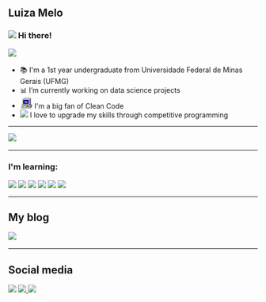 ## Luiza Melo 
### <img src=https://github.com/TheDudeThatCode/TheDudeThatCode/blob/master/Assets/Hi.gif width="30"> Hi there!

<img src="https://github.com/TheDudeThatCode/TheDudeThatCode/blob/master/Assets/Designer.gif"> 

- 📚 I'm a 1st year undergraduate from Universidade Federal de Minas Gerais (UFMG)
- :bar_chart: I’m currently working on data science projects 
- <img width=25 src="https://github.com/TheDudeThatCode/TheDudeThatCode/blob/master/Assets/PC.gif"> I'm a big fan of Clean Code
- <img width=25 src="https://github.com/TheDudeThatCode/TheDudeThatCode/blob/master/Assets/powerup.gif"> I love to upgrade my skills through competitive programming

---

<img src="https://github-readme-stats.vercel.app/api/top-langs/?username=luizademelo&theme=nightowl&show_icons=true">

---

###  I'm learning:
<img src="https://img.shields.io/badge/Python-3776AB?style=for-the-badge&logo=python&logoColor=white"/>  <img src="https://img.shields.io/badge/C%2B%2B-00599C?style=for-the-badge&logo=c%2B%2B&logoColor=white"/>  <img src="https://img.shields.io/badge/Java-ED8B00?style=for-the-badge&logo=java&logoColor=white"/> <img src="https://img.shields.io/badge/Linux-FCC624?style=for-the-badge&logo=linux&logoColor=black"> <img src="https://img.shields.io/badge/Pandas-2C2D72?style=for-the-badge&logo=pandas&logoColor=white"> <img src="https://img.shields.io/badge/PostgreSQL-316192?style=for-the-badge&logo=postgresql&logoColor=white">

---

## My blog
<a href="https://devsizes.wordpress.com/"><img src="https://img.shields.io/badge/Wordpress-21759B?style=for-the-badge&logo=wordpress&logoColor=white"/></a>

---

## Social media
<a href="https://www.linkedin.com/in/luiza-de-melo-245a18205/"><img src="https://img.shields.io/badge/LinkedIn-0077B5?style=for-the-badge&logo=linkedin&logoColor=white"/></a> <a href="https://medium.com/@luiza54"><img src="https://img.shields.io/badge/Medium-12100E?style=for-the-badge&logo=medium&logoColor=white"> </a> <a href="https://codeforces.com/profile/ludemelo5452"> <img src="https://img.shields.io/badge/Codeforces-445f9d?style=for-the-badge&logo=Codeforces&logoColor=white"> </a>
